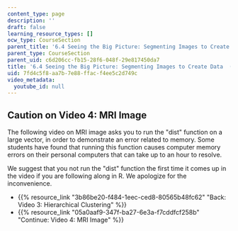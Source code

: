```yaml
---
content_type: page
description: ''
draft: false
learning_resource_types: []
ocw_type: CourseSection
parent_title: '6.4 Seeing the Big Picture: Segmenting Images to Create Data  (Recitation)'
parent_type: CourseSection
parent_uid: c6d206cc-fb15-28f6-048f-29e817450da7
title: '6.4 Seeing the Big Picture: Segmenting Images to Create Data  (Recitation)'
uid: 7fd4c5f8-aa7b-7e88-ffac-f4ee5c2d749c
video_metadata:
  youtube_id: null
---
```

## Caution on Video 4: MRI Image

The following video on MRI image asks you to run the "dist" function on a large vector, in order to demonstrate an error related to memory. Some students have found that running this function causes computer memory errors on their personal computers that can take up to an hour to resolve.

We suggest that you not run the "dist" function the first time it comes up in the video if you are following along in R. We apologize for the inconvenience.

- {{% resource_link "3b86be20-f484-1eec-ced8-80565b48fc62" "Back: Video 3: Hierarchical Clustering" %}}
- {{% resource_link "05a0aaf9-347f-ba27-6e3a-f7cddfcf258b" "Continue: Video 4: MRI Image" %}}